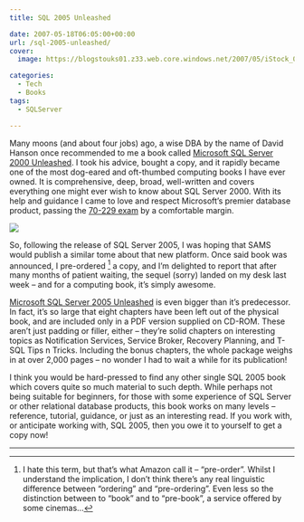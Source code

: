 ```yaml
---
title: SQL 2005 Unleashed

date: 2007-05-18T06:05:00+00:00
url: /sql-2005-unleashed/
cover: 
  image: https://blogstouks01.z33.web.core.windows.net/2007/05/iStock_000002294861XSmall-1.jpg

categories:
  - Tech
  - Books
tags:
  - SQLServer

---
```

Many moons (and about four jobs) ago, a wise DBA by the name of David Hanson once recommended to me a book called [Microsoft SQL Server 2000 Unleashed][1]. I took his advice, bought a copy, and it rapidly became one of the most dog-eared and oft-thumbed computing books I have ever owned. It is comprehensive, deep, broad, well-written and covers everything one might ever wish to know about SQL Server 2000. With its help and guidance I came to love and respect Microsoft’s premier database product, passing the [70-229 exam][2] by a comfortable margin.

![](https://blogstouks01.z33.web.core.windows.net/2023/08/iStock_000002294861XSmall.jpg)

So, following the release of SQL Server 2005, I was hoping that SAMS would publish a similar tome about that new platform. Once said book was announced, I pre-ordered [^preorder]  a copy, and I’m delighted to report that after many months of patient waiting, the sequel (sorry) landed on my desk last week – and for a computing book, it’s simply awesome.

[Microsoft SQL Server 2005 Unleashed][4] is even bigger than it’s predecessor. In fact, it’s so large that eight chapters have been left out of the physical book, and are included only in a PDF version supplied on CD-ROM. These aren’t just padding or filler, either – they’re solid chapters on interesting topics as Notification Services, Service Broker, Recovery Planning, and T-SQL Tips n Tricks. Including the bonus chapters, the whole package weighs in at over 2,000 pages – no wonder I had to wait a while for its publication!

I think you would be hard-pressed to find any other single SQL 2005 book which covers quite so much material to such depth. While perhaps not being suitable for beginners, for those with some experience of SQL Server or other relational database products, this book works on many levels – reference, tutorial, guidance, or just as an interesting read. If you work with, or anticipate working with, SQL 2005, then you owe it to yourself to get a copy now!

---

[^preorder]: I hate this term, but that’s what Amazon call it – “pre-order”. Whilst I understand the implication, I don’t think there’s any real linguistic difference between “ordering” and “pre-ordering”. Even less so the distinction between to “book” and to “pre-book”, a service offered by some cinemas…

 [1]: http://www.amazon.co.uk/gp/product/0672324679?ie=UTF8&tag=ianesbl-21&linkCode=as2&camp=1634&creative=6738&creativeASIN=0672324679
 [2]: http://www.microsoft.com/learning/exams/70-229.mspx
 [4]: http://www.amazon.co.uk/gp/product/0672328240?ie=UTF8&tag=ianesbl-21&linkCode=as2&camp=1634&creative=6738&creativeASIN=0672328240